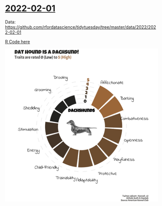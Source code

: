 # [2022-02-01](2022/2022-week_05)

Data: https://github.com/rfordatascience/tidytuesday/tree/master/data/2022/2022-02-01

[R Code here](2022/2022-week_05/dog-breeds.R)

![](plots/dog-breeds.png)

